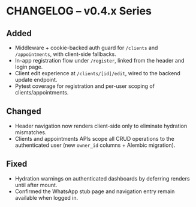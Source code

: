 # CHANGELOG – v0.4.x Series

## Added
- Middleware + cookie-backed auth guard for `/clients` and `/appointments`, with client-side fallbacks.
- In-app registration flow under `/register`, linked from the header and login page.
- Client edit experience at `/clients/[id]/edit`, wired to the backend update endpoint.
- Pytest coverage for registration and per-user scoping of clients/appointments.

## Changed
- Header navigation now renders client-side only to eliminate hydration mismatches.
- Clients and appointments APIs scope all CRUD operations to the authenticated user (new `owner_id` columns + Alembic migration).

## Fixed
- Hydration warnings on authenticated dashboards by deferring renders until after mount.
- Confirmed the WhatsApp stub page and navigation entry remain available when logged in.
